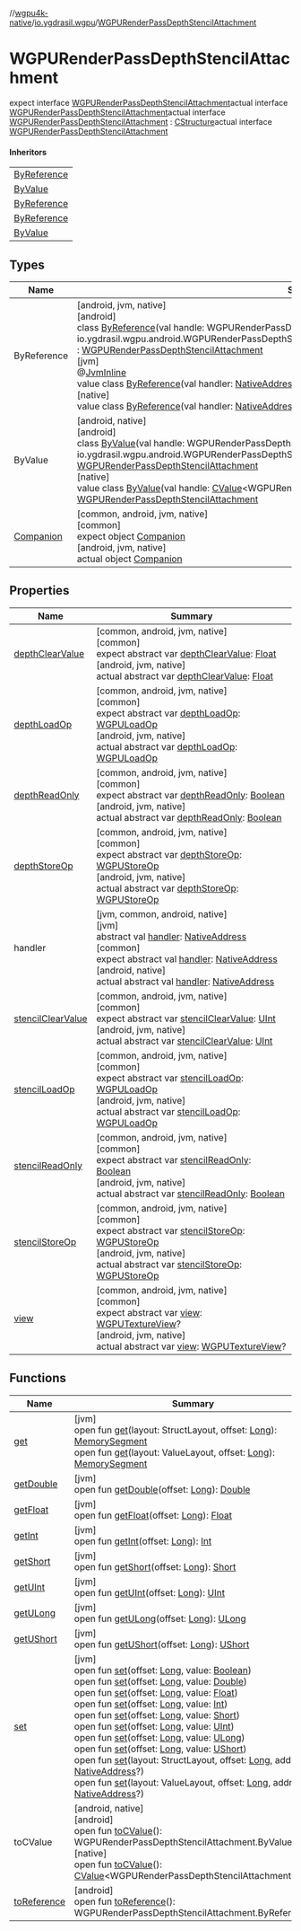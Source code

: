 //[wgpu4k-native](../../../index.md)/[io.ygdrasil.wgpu](../index.md)/[WGPURenderPassDepthStencilAttachment](index.md)

# WGPURenderPassDepthStencilAttachment

expect interface [WGPURenderPassDepthStencilAttachment](index.md)actual interface [WGPURenderPassDepthStencilAttachment](index.md)actual interface [WGPURenderPassDepthStencilAttachment](index.md) : [CStructure](../../ffi/[jvm]-c-structure/index.md)actual interface [WGPURenderPassDepthStencilAttachment](index.md)

#### Inheritors

| |
|---|
| [ByReference]([android]-by-reference/index.md) |
| [ByValue]([android]-by-value/index.md) |
| [ByReference]([jvm]-by-reference/index.md) |
| [ByReference]([native]-by-reference/index.md) |
| [ByValue]([native]-by-value/index.md) |

## Types

| Name | Summary |
|---|---|
| ByReference | [android, jvm, native]<br>[android]<br>class [ByReference]([android]-by-reference/index.md)(val handle: WGPURenderPassDepthStencilAttachment.ByReference = io.ygdrasil.wgpu.android.WGPURenderPassDepthStencilAttachment.ByReference(com.sun.jna.Pointer.NULL)) : [WGPURenderPassDepthStencilAttachment](index.md)<br>[jvm]<br>@[JvmInline](https://kotlinlang.org/api/core/kotlin-stdlib/kotlin.jvm/-jvm-inline/index.html)<br>value class [ByReference]([jvm]-by-reference/index.md)(val handler: [NativeAddress](../../ffi/-native-address/index.md)) : [WGPURenderPassDepthStencilAttachment](index.md)<br>[native]<br>value class [ByReference]([native]-by-reference/index.md)(val handler: [NativeAddress](../../ffi/-native-address/index.md)) : [WGPURenderPassDepthStencilAttachment](index.md) |
| ByValue | [android, native]<br>[android]<br>class [ByValue]([android]-by-value/index.md)(val handle: WGPURenderPassDepthStencilAttachment.ByValue = io.ygdrasil.wgpu.android.WGPURenderPassDepthStencilAttachment.ByValue(com.sun.jna.Pointer.NULL)) : [WGPURenderPassDepthStencilAttachment](index.md)<br>[native]<br>value class [ByValue]([native]-by-value/index.md)(val handle: [CValue](https://kotlinlang.org/api/core/kotlin-stdlib/kotlinx.cinterop/-c-value/index.html)&lt;WGPURenderPassDepthStencilAttachment&gt;) : [WGPURenderPassDepthStencilAttachment](index.md) |
| [Companion](-companion/index.md) | [common, android, jvm, native]<br>[common]<br>expect object [Companion](-companion/index.md)<br>[android, jvm, native]<br>actual object [Companion](-companion/index.md) |

## Properties

| Name | Summary |
|---|---|
| [depthClearValue](depth-clear-value.md) | [common, android, jvm, native]<br>[common]<br>expect abstract var [depthClearValue](depth-clear-value.md): [Float](https://kotlinlang.org/api/core/kotlin-stdlib/kotlin/-float/index.html)<br>[android, jvm, native]<br>actual abstract var [depthClearValue](depth-clear-value.md): [Float](https://kotlinlang.org/api/core/kotlin-stdlib/kotlin/-float/index.html) |
| [depthLoadOp](depth-load-op.md) | [common, android, jvm, native]<br>[common]<br>expect abstract var [depthLoadOp](depth-load-op.md): [WGPULoadOp](../-w-g-p-u-load-op/index.md)<br>[android, jvm, native]<br>actual abstract var [depthLoadOp](depth-load-op.md): [WGPULoadOp](../-w-g-p-u-load-op/index.md) |
| [depthReadOnly](depth-read-only.md) | [common, android, jvm, native]<br>[common]<br>expect abstract var [depthReadOnly](depth-read-only.md): [Boolean](https://kotlinlang.org/api/core/kotlin-stdlib/kotlin/-boolean/index.html)<br>[android, jvm, native]<br>actual abstract var [depthReadOnly](depth-read-only.md): [Boolean](https://kotlinlang.org/api/core/kotlin-stdlib/kotlin/-boolean/index.html) |
| [depthStoreOp](depth-store-op.md) | [common, android, jvm, native]<br>[common]<br>expect abstract var [depthStoreOp](depth-store-op.md): [WGPUStoreOp](../-w-g-p-u-store-op/index.md)<br>[android, jvm, native]<br>actual abstract var [depthStoreOp](depth-store-op.md): [WGPUStoreOp](../-w-g-p-u-store-op/index.md) |
| handler | [jvm, common, android, native]<br>[jvm]<br>abstract val [handler](../../ffi/[jvm]-c-structure/handler.md): [NativeAddress](../../ffi/-native-address/index.md)<br>[common]<br>expect abstract val [handler](handler.md): [NativeAddress](../../ffi/-native-address/index.md)<br>[android, native]<br>actual abstract val [handler](handler.md): [NativeAddress](../../ffi/-native-address/index.md) |
| [stencilClearValue](stencil-clear-value.md) | [common, android, jvm, native]<br>[common]<br>expect abstract var [stencilClearValue](stencil-clear-value.md): [UInt](https://kotlinlang.org/api/core/kotlin-stdlib/kotlin/-u-int/index.html)<br>[android, jvm, native]<br>actual abstract var [stencilClearValue](stencil-clear-value.md): [UInt](https://kotlinlang.org/api/core/kotlin-stdlib/kotlin/-u-int/index.html) |
| [stencilLoadOp](stencil-load-op.md) | [common, android, jvm, native]<br>[common]<br>expect abstract var [stencilLoadOp](stencil-load-op.md): [WGPULoadOp](../-w-g-p-u-load-op/index.md)<br>[android, jvm, native]<br>actual abstract var [stencilLoadOp](stencil-load-op.md): [WGPULoadOp](../-w-g-p-u-load-op/index.md) |
| [stencilReadOnly](stencil-read-only.md) | [common, android, jvm, native]<br>[common]<br>expect abstract var [stencilReadOnly](stencil-read-only.md): [Boolean](https://kotlinlang.org/api/core/kotlin-stdlib/kotlin/-boolean/index.html)<br>[android, jvm, native]<br>actual abstract var [stencilReadOnly](stencil-read-only.md): [Boolean](https://kotlinlang.org/api/core/kotlin-stdlib/kotlin/-boolean/index.html) |
| [stencilStoreOp](stencil-store-op.md) | [common, android, jvm, native]<br>[common]<br>expect abstract var [stencilStoreOp](stencil-store-op.md): [WGPUStoreOp](../-w-g-p-u-store-op/index.md)<br>[android, jvm, native]<br>actual abstract var [stencilStoreOp](stencil-store-op.md): [WGPUStoreOp](../-w-g-p-u-store-op/index.md) |
| [view](view.md) | [common, android, jvm, native]<br>[common]<br>expect abstract var [view](view.md): [WGPUTextureView](../-w-g-p-u-texture-view/index.md)?<br>[android, jvm, native]<br>actual abstract var [view](view.md): [WGPUTextureView](../-w-g-p-u-texture-view/index.md)? |

## Functions

| Name | Summary |
|---|---|
| [get](../../ffi/[jvm]-c-structure/get.md) | [jvm]<br>open fun [get](../../ffi/[jvm]-c-structure/get.md)(layout: StructLayout, offset: [Long](https://kotlinlang.org/api/core/kotlin-stdlib/kotlin/-long/index.html)): [MemorySegment](../../ffi/-memory-segment/index.md)<br>open fun [get](../../ffi/[jvm]-c-structure/get.md)(layout: ValueLayout, offset: [Long](https://kotlinlang.org/api/core/kotlin-stdlib/kotlin/-long/index.html)): [MemorySegment](../../ffi/-memory-segment/index.md) |
| [getDouble](../../ffi/[jvm]-c-structure/get-double.md) | [jvm]<br>open fun [getDouble](../../ffi/[jvm]-c-structure/get-double.md)(offset: [Long](https://kotlinlang.org/api/core/kotlin-stdlib/kotlin/-long/index.html)): [Double](https://kotlinlang.org/api/core/kotlin-stdlib/kotlin/-double/index.html) |
| [getFloat](../../ffi/[jvm]-c-structure/get-float.md) | [jvm]<br>open fun [getFloat](../../ffi/[jvm]-c-structure/get-float.md)(offset: [Long](https://kotlinlang.org/api/core/kotlin-stdlib/kotlin/-long/index.html)): [Float](https://kotlinlang.org/api/core/kotlin-stdlib/kotlin/-float/index.html) |
| [getInt](../../ffi/[jvm]-c-structure/get-int.md) | [jvm]<br>open fun [getInt](../../ffi/[jvm]-c-structure/get-int.md)(offset: [Long](https://kotlinlang.org/api/core/kotlin-stdlib/kotlin/-long/index.html)): [Int](https://kotlinlang.org/api/core/kotlin-stdlib/kotlin/-int/index.html) |
| [getShort](../../ffi/[jvm]-c-structure/get-short.md) | [jvm]<br>open fun [getShort](../../ffi/[jvm]-c-structure/get-short.md)(offset: [Long](https://kotlinlang.org/api/core/kotlin-stdlib/kotlin/-long/index.html)): [Short](https://kotlinlang.org/api/core/kotlin-stdlib/kotlin/-short/index.html) |
| [getUInt](../../ffi/[jvm]-c-structure/get-u-int.md) | [jvm]<br>open fun [getUInt](../../ffi/[jvm]-c-structure/get-u-int.md)(offset: [Long](https://kotlinlang.org/api/core/kotlin-stdlib/kotlin/-long/index.html)): [UInt](https://kotlinlang.org/api/core/kotlin-stdlib/kotlin/-u-int/index.html) |
| [getULong](../../ffi/[jvm]-c-structure/get-u-long.md) | [jvm]<br>open fun [getULong](../../ffi/[jvm]-c-structure/get-u-long.md)(offset: [Long](https://kotlinlang.org/api/core/kotlin-stdlib/kotlin/-long/index.html)): [ULong](https://kotlinlang.org/api/core/kotlin-stdlib/kotlin/-u-long/index.html) |
| [getUShort](../../ffi/[jvm]-c-structure/get-u-short.md) | [jvm]<br>open fun [getUShort](../../ffi/[jvm]-c-structure/get-u-short.md)(offset: [Long](https://kotlinlang.org/api/core/kotlin-stdlib/kotlin/-long/index.html)): [UShort](https://kotlinlang.org/api/core/kotlin-stdlib/kotlin/-u-short/index.html) |
| [set](../../ffi/[jvm]-c-structure/set.md) | [jvm]<br>open fun [set](../../ffi/[jvm]-c-structure/set.md)(offset: [Long](https://kotlinlang.org/api/core/kotlin-stdlib/kotlin/-long/index.html), value: [Boolean](https://kotlinlang.org/api/core/kotlin-stdlib/kotlin/-boolean/index.html))<br>open fun [set](../../ffi/[jvm]-c-structure/set.md)(offset: [Long](https://kotlinlang.org/api/core/kotlin-stdlib/kotlin/-long/index.html), value: [Double](https://kotlinlang.org/api/core/kotlin-stdlib/kotlin/-double/index.html))<br>open fun [set](../../ffi/[jvm]-c-structure/set.md)(offset: [Long](https://kotlinlang.org/api/core/kotlin-stdlib/kotlin/-long/index.html), value: [Float](https://kotlinlang.org/api/core/kotlin-stdlib/kotlin/-float/index.html))<br>open fun [set](../../ffi/[jvm]-c-structure/set.md)(offset: [Long](https://kotlinlang.org/api/core/kotlin-stdlib/kotlin/-long/index.html), value: [Int](https://kotlinlang.org/api/core/kotlin-stdlib/kotlin/-int/index.html))<br>open fun [set](../../ffi/[jvm]-c-structure/set.md)(offset: [Long](https://kotlinlang.org/api/core/kotlin-stdlib/kotlin/-long/index.html), value: [Short](https://kotlinlang.org/api/core/kotlin-stdlib/kotlin/-short/index.html))<br>open fun [set](../../ffi/[jvm]-c-structure/set.md)(offset: [Long](https://kotlinlang.org/api/core/kotlin-stdlib/kotlin/-long/index.html), value: [UInt](https://kotlinlang.org/api/core/kotlin-stdlib/kotlin/-u-int/index.html))<br>open fun [set](../../ffi/[jvm]-c-structure/set.md)(offset: [Long](https://kotlinlang.org/api/core/kotlin-stdlib/kotlin/-long/index.html), value: [ULong](https://kotlinlang.org/api/core/kotlin-stdlib/kotlin/-u-long/index.html))<br>open fun [set](../../ffi/[jvm]-c-structure/set.md)(offset: [Long](https://kotlinlang.org/api/core/kotlin-stdlib/kotlin/-long/index.html), value: [UShort](https://kotlinlang.org/api/core/kotlin-stdlib/kotlin/-u-short/index.html))<br>open fun [set](../../ffi/[jvm]-c-structure/set.md)(layout: StructLayout, offset: [Long](https://kotlinlang.org/api/core/kotlin-stdlib/kotlin/-long/index.html), address: [NativeAddress](../../ffi/-native-address/index.md)?)<br>open fun [set](../../ffi/[jvm]-c-structure/set.md)(layout: ValueLayout, offset: [Long](https://kotlinlang.org/api/core/kotlin-stdlib/kotlin/-long/index.html), address: [NativeAddress](../../ffi/-native-address/index.md)?) |
| toCValue | [android, native]<br>[android]<br>open fun [toCValue]([android]to-c-value.md)(): WGPURenderPassDepthStencilAttachment.ByValue<br>[native]<br>open fun [toCValue]([native]to-c-value.md)(): [CValue](https://kotlinlang.org/api/core/kotlin-stdlib/kotlinx.cinterop/-c-value/index.html)&lt;WGPURenderPassDepthStencilAttachment&gt; |
| [toReference](to-reference.md) | [android]<br>open fun [toReference](to-reference.md)(): WGPURenderPassDepthStencilAttachment.ByReference |